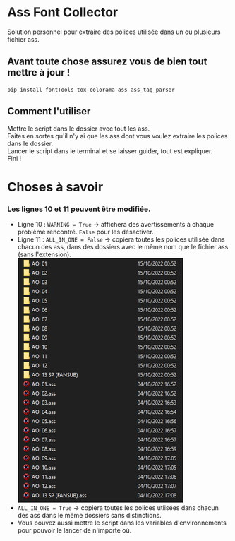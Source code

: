 # Ass Font Collector

Solution personnel pour extraire des polices utilisée dans un ou plusieurs fichier ass.

## Avant toute chose assurez vous de bien tout mettre à jour !
```
pip install fontTools tox colorama ass ass_tag_parser
```

## Comment l'utiliser

Mettre le script dans le dossier avec tout les ass.<br>
Faites en sortes qu'il n'y ai que les ass dont vous voulez extraire les polices dans le dossier.<br>
Lancer le script dans le terminal et se laisser guider, tout est expliquer.<br>
Fini !

# Choses à savoir

### Les lignes 10 et 11 peuvent être modifiée.
- Ligne 10 : `WARNING = True` -> affichera des avertissements à chaque problème rencontré. `False` pour les désactiver.
- Ligne 11 : `ALL_IN_ONE = False` -> copiera toutes les polices utilisée dans chacun des ass, dans des dossiers avec le même nom que le fichier ass (sans l'extension).<br>
![Une image vaut plus que mille mots](https://github.com/Hqndler/AssFontCollector/blob/main/Output%20proof%20for%20ALL_IN_ONE%20False.png)<br>
- `ALL_IN_ONE = True` -> copiera toutes les polices utlisées dans chacun des ass dans le même dossiers sans distinctions.<br>
- Vous pouvez aussi mettre le script dans les variables d'environnements pour pouvoir le lancer de n'importe où.
